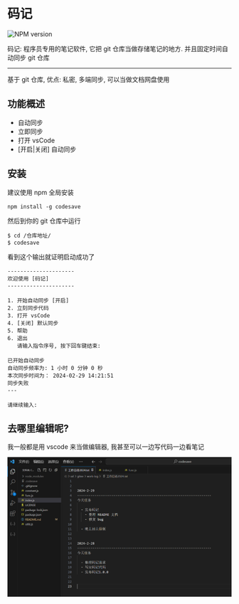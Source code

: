 # 码记

![NPM version](https://img.shields.io/npm/v/codesave?label=codesave&logo=npm&style=for-the-badge)

码记: 程序员专用的笔记软件, 它把 git 仓库当做存储笔记的地方. 并且固定时间自动同步 git 仓库

---

基于 git 仓库, 优点: 私密, 多端同步, 可以当做文档网盘使用

## 功能概述

- 自动同步
- 立即同步
- 打开 vsCode
- [开启|关闭] 自动同步

## 安装

建议使用 npm 全局安装

    npm install -g codesave

然后到你的 git 仓库中运行

    $ cd /仓库地址/
    $ codesave

看到这个输出就证明启动成功了

```
---------------------
欢迎使用 [码记]
---------------------

1. 开始自动同步 [开启]
2. 立刻同步代码
3. 打开 vsCode
4. [关闭] 默认同步
5. 帮助
6. 退出
   请输入指令序号, 按下回车键结束:

已开始自动同步
自动同步频率为: 1 小时 0 分钟 0 秒
本次同步时间为： 2024-02-29 14:21:51
同步失败
---

请继续输入:
```

## 去哪里编辑呢?

我一般都是用 vscode 来当做编辑器, 我甚至可以一边写代码一边看笔记

![](./img0.png)
